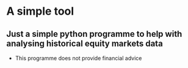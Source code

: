 # A simple tool
## Just a simple python programme to help with analysing historical equity markets data

* This programme does not provide financial advice 
